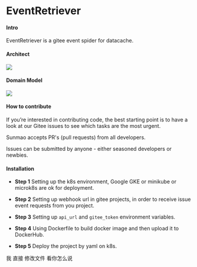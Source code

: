 <!-- 
    license隐藏！！！ 
-->
# EventRetriever

#### Intro
EventRetriever is a gitee event spider for datacache.

#### Architect
![](http://assets.processon.com/chart_image/6163e23e0791290cc7819291.png)

#### Domain Model
![](http://assets.processon.com/chart_image/616428d163768921fa176b05.png)

#### How to contribute
If you’re interested in contributing code, the best starting point is to have a look at our Gitee issues to see which tasks are the most urgent. 

Sunmao accepts PR's (pull requests) from all developers.

Issues can be submitted by anyone - either seasoned developers or newbies.

#### Installation

- **Step 1** Setting up the k8s environment, Google GKE or minikube or microk8s are ok for deployment.

- **Step 2** Setting up webhook url in gitee projects, in order to receive issue event requests from you project.

- **Step 3** Setting up `api_url` and `gitee_token` environment variables.

- **Step 4** Using Dockerfile to build docker image and then upload it to DockerHub.

- **Step 5** Deploy the project by yaml on k8s.

我 直接 修改文件  看你怎么说




